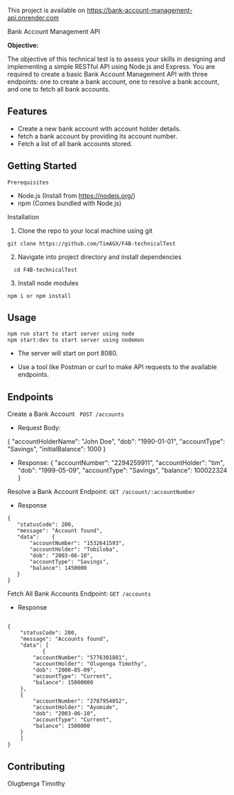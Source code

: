 This project is available on https://bank-account-management-api.onrender.com

Bank Account Management API

**Objective:**

The objective of this technical test is to assess your skills in designing and implementing a simple RESTful API using Node.js and Express. You are required to create a basic Bank Account Management API with three endpoints: one to create a bank account, one to resolve a bank account, and one to fetch all bank accounts.

## Features
- Create a new bank account with account holder details.
- fetch a bank account by providing its account number.
- Fetch a list of all bank accounts stored.
  
## Getting Started
    Prerequisites
 * Node.js (Install from https://nodejs.org/)
 * npm (Comes bundled with Node.js)
  
  Installation
  1. Clone the repo to your local machine using git  
```
git clone https://github.com/TimAGX/F4B-technicalTest
```
2. Navigate into project directory and install dependencies
 ```
   cd F4B-technicalTest
```
3. Install node modules
  ```
npm i or npm install
   ```
## Usage
```
npm run start to start server using node
npm start:dev to start server using nodemon
```
* The server will start on port 8080.

* Use a tool like Postman or curl to make API requests to the available endpoints.
  
## Endpoints
 Create a Bank Account
 ` POST /accounts`
  * Request Body:
  
  {
    "accountHolderName": "John Doe",
    "dob": "1990-01-01",
    "accountType": "Savings",
    "initialBalance": 1000
}
  
* Response:
 {
        "accountNumber": "2294259911",
        "accountHolder": "tim",
        "dob": "1999-05-09",
        "accountType": "Savings",
        "balance": 100022324
    }
      
Resolve a Bank Account 
Endpoint: `GET /account/:accountNumber`
* Response
 ```
 {
    "statusCode": 200,
    "message": "Account found",
    "data":    {
        "accountNumber": "1532641593",
        "accountHolder": "Tobiloba",
        "dob": "2003-06-10",
        "accountType": "Savings",
        "balance": 1450000
    }
}
 
 ```

Fetch All Bank Accounts
Endpoint: `GET /accounts`
* Response
```

{
    "statusCode": 200,
    "message": "Accounts found",
    "data": [
           {
        "accountNumber": "5776301881",
        "accountHolder": "Olugenga Timothy",
        "dob": "2000-05-09",
        "accountType": "Current",
        "balance": 15000000
    },
    {
        "accountNumber": "2787954052",
        "accountHolder": "Ayomide",
        "dob": "2003-06-10",
        "accountType": "Current",
        "balance": 1500000
    }
    ]
}

```


## Contributing
 Olugbenga Timothy 
  